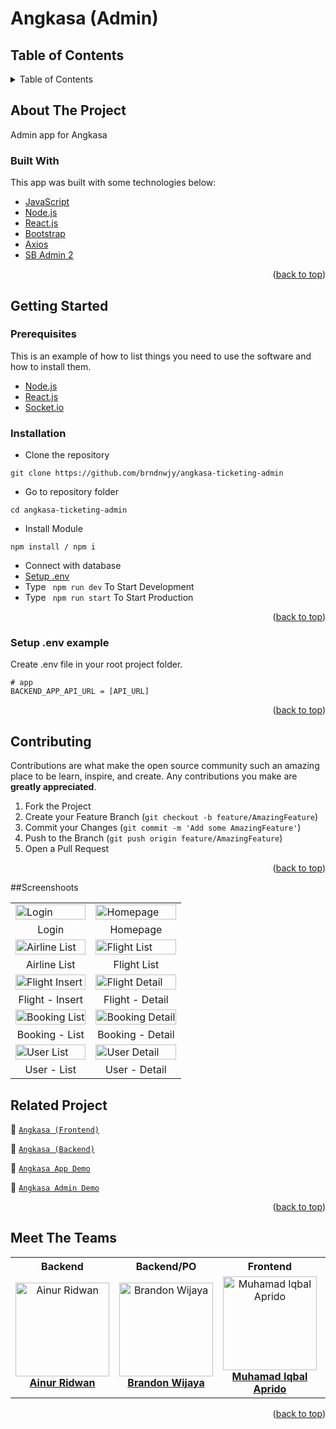 # Angkasa (Admin)

<!-- Logo -->

<!-- Table of Contents -->

## Table of Contents

<details>
  <summary>Table of Contents</summary>
  <ol>
    <li>
      <a href="#about-the-project">About The Project</a>
      <ul>
        <li><a href="#built-with">Built With</a></li>
      </ul>
    </li>
    <li>
      <a href="#getting-started">Getting Started</a>
      <ul>
        <li><a href="#prerequisites">Prerequisites</a></li>
        <li><a href="#requirements">Requirements</a></li>
        <li><a href="#installation">Installation</a></li>
        <li><a href="#setup-env-example">Setup .env example</a></li>
      </ul>
    </li>
    <li><a href="#contributing">Contributing</a></li>
    <li><a href="#screenshoots">Screenshoots</a></li>
    <li><a href="#related-project">Related Projects</a></li>
    <li><a href="#meet-the-teams">Meet The Teams</a></li>
  </ol>
</details>

<!-- About The Project -->

## About The Project

Admin app for Angkasa

### Built With

This app was built with some technologies below:

- [JavaScript](https://www.javascript.com/)
- [Node.js](https://nodejs.org/en/)
- [React.js](https://reactjs.org/)
- [Bootstrap](https://getbootstrap.com/)
- [Axios](https://axios-http.com/)
- [SB Admin 2](https://startbootstrap.com/theme/sb-admin-2)

<p align="right">(<a href="#top">back to top</a>)</p>

<!-- Getting Started -->

## Getting Started

### Prerequisites

This is an example of how to list things you need to use the software and how to install them.

- [Node.js](https://nodejs.org/en/download/)
- [React.js](https://reactjs.org/docs/create-a-new-react-app.html)
- [Socket.io](https://socket.io/docs/v4/client-api/)

### Installation

- Clone the repository

```
git clone https://github.com/brndnwjy/angkasa-ticketing-admin
```

- Go to repository folder

```
cd angkasa-ticketing-admin
```

- Install Module

```
npm install / npm i
```

- Connect with database
- <a href="#setup-env-example">Setup .env</a>
- Type ` npm run dev` To Start Development
- Type ` npm run start` To Start Production

<p align="right">(<a href="#top">back to top</a>)</p>

### Setup .env example

Create .env file in your root project folder.

```env
# app
BACKEND_APP_API_URL = [API_URL]
```

<p align="right">(<a href="#top">back to top</a>)</p>

<!-- Contributing -->

## Contributing

Contributions are what make the open source community such an amazing place to be learn, inspire, and create. Any contributions you make are **greatly appreciated**.

1. Fork the Project
2. Create your Feature Branch (`git checkout -b feature/AmazingFeature`)
3. Commit your Changes (`git commit -m 'Add some AmazingFeature'`)
4. Push to the Branch (`git push origin feature/AmazingFeature`)
5. Open a Pull Request

<p align="right">(<a href="#top">back to top</a>)</p>

<!-- Screenshoots -->

##Screenshoots

<table>
  <tr>
    <td><image src="./documentation/login.png" alt="Login" width=100% ></td>
    <td><image src="./documentation/home.png" alt="Homepage" width=100%/></td>
  </tr>
  <tr>
    <td align="center">Login</td>
    <td align="center">Homepage</td>
  </tr>

  <tr>
    <td><image src="./documentation/airline-list.png" alt="Airline List" width=100% ></td>
    <td><image src="./documentation/flight-list.png" alt="Flight List" width=100%/></td>
  </tr>
  <tr>
    <td align="center">Airline List</td>
    <td align="center">Flight List</td>
  </tr>

  <tr>
    <td><image src="./documentation/flight-insert.jpeg" alt="Flight Insert" width=100% ></td>
    <td><image src="./documentation/flight-detail.png" alt="Flight Detail" width=100%/></td>
  </tr>
  <tr>
    <td align="center">Flight - Insert</td>
    <td align="center">Flight - Detail</td>
  </tr>

  <tr>
    <td><image src="./documentation/booking-list.png" alt="Booking List" width=100% ></td>
    <td><image src="./documentation/booking-detail.png" alt="Booking Detail" width=100%/></td>
  </tr>
  <tr>
    <td align="center">Booking - List</td>
    <td align="center">Booking - Detail</td>
  </tr>

  <tr>
    <td><image src="./documentation/user-list.png" alt="User List" width=100% ></td>
    <td><image src="./documentation/user-detail.png" alt="User Detail" width=100%/></td>
  </tr>
  <tr>
    <td align="center">User - List</td>
    <td align="center">User - Detail</td>
  </tr>
</table>

<!-- Related Projects -->

## Related Project

:rocket: [`Angkasa (Frontend)`](https://github.com/brndnwjy/angkasa-ticketing-app)

:rocket: [`Angkasa (Backend)`](https://github.com/brndnwjy/angkasa-ticketing-api)

:rocket: [`Angkasa App Demo`](https://angkasa-ticketing.vercel.app)

:rocket: [`Angkasa Admin Demo`](https://angkasa-admin.netlify.app)

<p align="right">(<a href="#top">back to top</a>)</p>

<!-- Meet The Teams -->

## Meet The Teams

<center>
  <table align="center">
    <tr>
      <th>Backend</th>
      <th>Backend/PO</th>
      <th>Frontend</th>
      <th>Backend</th>
      <th>Frontend</th>
    </tr>
    <tr>
      <td align="center">
        <a href="https://github.com/ainurcoding">
          <img width="150" src="https://avatars.githubusercontent.com/u/65219158?v=4" alt="Ainur Ridwan"><br/>
          <b>Ainur Ridwan</b>
        </a>
      </td>
      <td align="center">
        <a href="https://github.com/brndnwjy">
          <img width="150" src="https://avatars.githubusercontent.com/u/68231097?v=4" alt="Brandon Wijaya"><br/>
          <b>Brandon Wijaya</b>
        </a>
      </td>
      <td align="center">
        <a href="https://github.com/Iqbalapredo">
          <img width="150" src="https://avatars.githubusercontent.com/u/88433068?v=4" alt="Muhamad Iqbal Aprido"><br/>
          <b>Muhamad Iqbal Aprido</b>
        </a>
      </td>
      <td align="center">
        <a href="https://github.com/sukron21">
          <img width="150" src="https://avatars.githubusercontent.com/u/47409386?v=4" alt="Rahmat Furqon"><br/>
          <b>Rahmat Furqon</b>
        </a>
      </td>
      <td align="center">
        <a href="https://github.com/vickomaris">
          <img width="150" src="https://avatars.githubusercontent.com/u/64400928?v=4" alt="Vicko Maris Septiadi"><br/>
          <b>Vicko Maris Septiadi</b>
        </a>
      </td>
    </tr>
  </table>
</center>

<p align="right">(<a href="#top">back to top</a>)</p>
